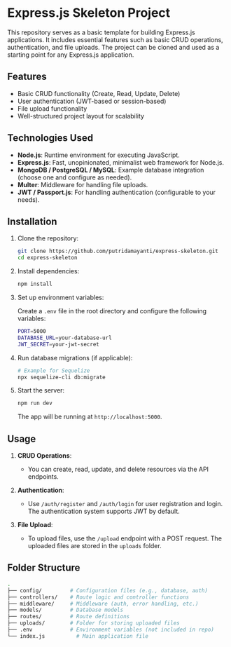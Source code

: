 # Express.js Skeleton Project

This repository serves as a basic template for building Express.js applications. It includes essential features such as basic CRUD operations, authentication, and file uploads. The project can be cloned and used as a starting point for any Express.js application.

## Features
- Basic CRUD functionality (Create, Read, Update, Delete)
- User authentication (JWT-based or session-based)
- File upload functionality
- Well-structured project layout for scalability

## Technologies Used
- **Node.js**: Runtime environment for executing JavaScript.
- **Express.js**: Fast, unopinionated, minimalist web framework for Node.js.
- **MongoDB / PostgreSQL / MySQL**: Example database integration (choose one and configure as needed).
- **Multer**: Middleware for handling file uploads.
- **JWT / Passport.js**: For handling authentication (configurable to your needs).

## Installation

1. Clone the repository:

    ```bash
    git clone https://github.com/putridamayanti/express-skeleton.git
    cd express-skeleton
    ```

2. Install dependencies:

    ```bash
    npm install
    ```

3. Set up environment variables:

   Create a `.env` file in the root directory and configure the following variables:

    ```bash
    PORT=5000
    DATABASE_URL=your-database-url
    JWT_SECRET=your-jwt-secret
    ```

4. Run database migrations (if applicable):

    ```bash
    # Example for Sequelize
    npx sequelize-cli db:migrate
    ```

5. Start the server:

    ```bash
    npm run dev
    ```

   The app will be running at `http://localhost:5000`.

## Usage

1. **CRUD Operations**:
    - You can create, read, update, and delete resources via the API endpoints.

2. **Authentication**:
    - Use `/auth/register` and `/auth/login` for user registration and login. The authentication system supports JWT by default.

3. **File Upload**:
    - To upload files, use the `/upload` endpoint with a POST request. The uploaded files are stored in the `uploads` folder.

## Folder Structure

```bash
.
├── config/         # Configuration files (e.g., database, auth)
├── controllers/    # Route logic and controller functions
├── middleware/     # Middleware (auth, error handling, etc.)
├── models/         # Database models
├── routes/         # Route definitions
├── uploads/        # Folder for storing uploaded files
├── .env            # Environment variables (not included in repo)
└── index.js          # Main application file
